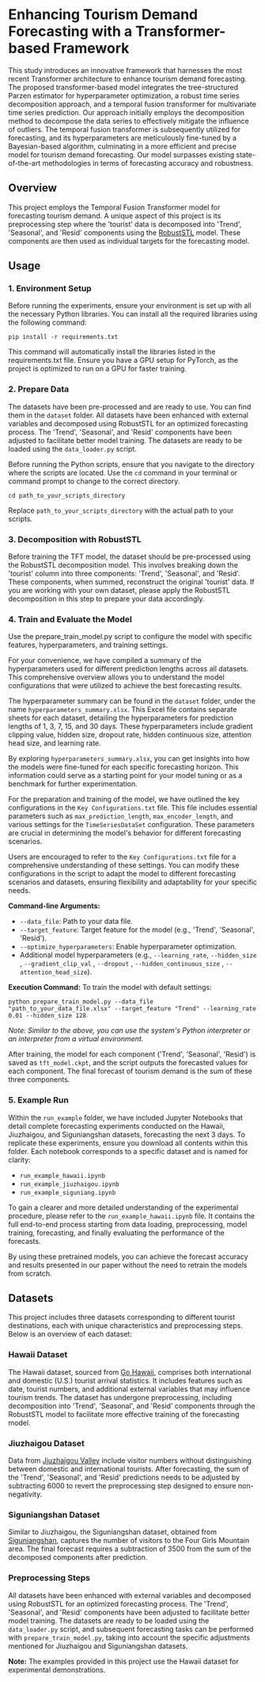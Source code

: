 
# Enhancing Tourism Demand Forecasting with a Transformer-based Framework

This study introduces an innovative framework that harnesses the most recent Transformer architecture to enhance tourism demand forecasting. The proposed transformer-based model integrates the tree-structured Parzen estimator for hyperparameter optimization, a robust time series decomposition approach, and a temporal fusion transformer for multivariate time series prediction. Our approach initially employs the decomposition method to decompose the data series to effectively mitigate the influence of outliers. The temporal fusion transformer is subsequently utilized for forecasting, and its hyperparameters are meticulously fine-tuned by a Bayesian-based algorithm, culminating in a more efficient and precise model for tourism demand forecasting. Our model surpasses existing state-of-the-art methodologies in terms of forecasting accuracy and robustness.

## Overview
This project employs the Temporal Fusion Transformer model for forecasting tourism demand. A unique aspect of this project is its preprocessing step where the 'tourist' data is decomposed into 'Trend', 'Seasonal', and 'Resid' components using the [RobustSTL](https://github.com/LeeDoYup/RobustSTL) model. These components are then used as individual targets for the forecasting model.

## Usage

### 1. Environment Setup
Before running the experiments, ensure your environment is set up with all the necessary Python libraries. You can install all the required libraries using the following command:

```
pip install -r requirements.txt
```

This command will automatically install the libraries listed in the requirements.txt file. Ensure you have a GPU setup for PyTorch, as the project is optimized to run on a GPU for faster training.

### 2. Prepare Data
The datasets have been pre-processed and are ready to use. You can find them in the `dataset` folder. All datasets have been enhanced with external variables and decomposed using RobustSTL for an optimized forecasting process. The 'Trend', 'Seasonal', and 'Resid' components have been adjusted to facilitate better model training. The datasets are ready to be loaded using the `data_loader.py` script.

Before running the Python scripts, ensure that you navigate to the directory where the scripts are located. Use the `cd` command in your terminal or command prompt to change to the correct directory.
```
cd path_to_your_scripts_directory
```
Replace `path_to_your_scripts_directory` with the actual path to your scripts.

### 3. Decomposition with RobustSTL
Before training the TFT model, the dataset should be pre-processed using the RobustSTL decomposition model. This involves breaking down the 'tourist' column into three components: 'Trend', 'Seasonal', and 'Resid'. These components, when summed, reconstruct the original 'tourist' data. If you are working with your own dataset, please apply the RobustSTL decomposition in this step to prepare your data accordingly.

### 4. Train and Evaluate the Model
Use the prepare_train_model.py script to configure the model with specific features, hyperparameters, and training settings. 

For your convenience, we have compiled a summary of the hyperparameters used for different prediction lengths across all datasets. This comprehensive overview allows you to understand the model configurations that were utilized to achieve the best forecasting results.

The hyperparameter summary can be found in the `dataset` folder, under the name `hyperparameters_summary.xlsx`. This Excel file contains separate sheets for each dataset, detailing the hyperparameters for prediction lengths of 1, 3, 7, 15, and 30 days. These hyperparameters include gradient clipping value, hidden size, dropout rate, hidden continuous size, attention head size, and learning rate.

By exploring `hyperparameters_summary.xlsx`, you can get insights into how the models were fine-tuned for each specific forecasting horizon. This information could serve as a starting point for your model tuning or as a benchmark for further experimentation.

For the preparation and training of the model, we have outlined the key configurations in the `Key Configurations.txt` file. This file includes essential parameters such as `max_prediction_length`, `max_encoder_length`, and various settings for the `TimeSeriesDataSet` configuration. These parameters are crucial in determining the model's behavior for different forecasting scenarios.

Users are encouraged to refer to the `Key Configurations.txt` file for a comprehensive understanding of these settings. You can modify these configurations in the script to adapt the model to different forecasting scenarios and datasets, ensuring flexibility and adaptability for your specific needs.

**Command-line Arguments:**
- `--data_file`: Path to your data file.
- `--target_feature`: Target feature for the model (e.g., 'Trend', 'Seasonal', 'Resid').
- `--optimize_hyperparameters`: Enable hyperparameter optimization.
- Additional model hyperparameters (e.g., `--learning_rate`, `--hidden_size` , `--gradient_clip_val` , `--dropout` , `--hidden_continuous_size` , `--attention_head_size`).

**Execution Command:**
To train the model with default settings:
```
python prepare_train_model.py --data_file "path_to_your_data_file.xlsx" --target_feature "Trend" --learning_rate 0.01 --hidden_size 128
```
*Note: Similar to the above, you can use the system's Python interpreter or an interpreter from a virtual environment.*

After training, the model for each component ('Trend', 'Seasonal', 'Resid') is saved as `tft_model.ckpt`, and the script outputs the forecasted values for each component. The final forecast of tourism demand is the sum of these three components.

### 5. Example Run

Within the `run_example` folder, we have included Jupyter Notebooks that detail complete forecasting experiments conducted on the Hawaii, Jiuzhaigou, and Siguniangshan datasets, forecasting the next 3 days. To replicate these experiments, ensure you download all contents within this folder. Each notebook corresponds to a specific dataset and is named for clarity:

- `run_example_hawaii.ipynb`
- `run_example_jiuzhaigou.ipynb`
- `run_example_siguniang.ipynb`

To gain a clearer and more detailed understanding of the experimental procedure, please refer to the `run_example_hawaii.ipynb` file. It contains the full end-to-end process starting from data loading, preprocessing, model training, forecasting, and finally evaluating the performance of the forecasts.

By using these pretrained models, you can achieve the forecast accuracy and results presented in our paper without the need to retrain the models from scratch.


## Datasets

This project includes three datasets corresponding to different tourist destinations, each with unique characteristics and preprocessing steps. Below is an overview of each dataset:

### Hawaii Dataset
The Hawaii dataset, sourced from [Go Hawaii](https://www.gohawaii.com/), comprises both international and domestic (U.S.) tourist arrival statistics. It includes features such as date, tourist numbers, and additional external variables that may influence tourism trends. The dataset has undergone preprocessing, including decomposition into 'Trend', 'Seasonal', and 'Resid' components through the RobustSTL model to facilitate more effective training of the forecasting model.

### Jiuzhaigou Dataset
Data from [Jiuzhaigou Valley](https://www.jiuzhai.com/news/number-of-tourists) include visitor numbers without distinguishing between domestic and international tourists. After forecasting, the sum of the 'Trend', 'Seasonal', and 'Resid' predictions needs to be adjusted by subtracting 6000 to revert the preprocessing step designed to ensure non-negativity.

### Siguniangshan Dataset
Similar to Jiuzhaigou, the Siguniangshan dataset, obtained from [Siguniangshan](https://www.sgns.cn/info/number), captures the number of visitors to the Four Girls Mountain area. The final forecast requires a subtraction of 3500 from the sum of the decomposed components after prediction.

### Preprocessing Steps
All datasets have been enhanced with external variables and decomposed using RobustSTL for an optimized forecasting process. The 'Trend', 'Seasonal', and 'Resid' components have been adjusted to facilitate better model training. The datasets are ready to be loaded using the `data_loader.py` script, and subsequent forecasting tasks can be performed with `prepare_train_model.py`, taking into account the specific adjustments mentioned for Jiuzhaigou and Siguniangshan datasets.

**Note:** The examples provided in this project use the Hawaii dataset for experimental demonstrations.
